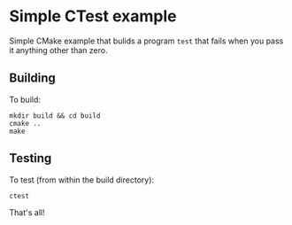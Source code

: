 # Simple CTest example

Simple CMake example that bulids a program `test` that fails when you
pass it anything other than zero.

## Building

To build:

```
mkdir build && cd build
cmake ..
make
```

## Testing

To test (from within the build directory):

```
ctest
```

That's all!
